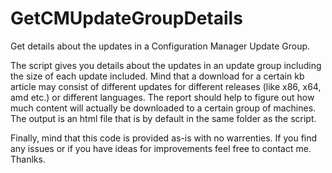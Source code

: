 # GetCMUpdateGroupDetails
Get details about the updates in a Configuration Manager Update Group.

The script gives you details about the updates in an update group including the size of each update included. Mind that a download for a certain kb article may consist of different updates for different releases (like x86, x64, amd etc.) or different languages. The report should help to figure out how much content will actually be downloaded to a certain group of machines.
The output is an html file that is by default in the same folder as the script.

Finally, mind that this code is provided as-is with no warrenties. If you find any issues or if you have ideas for improvements feel free to contact me. Thanlks.
